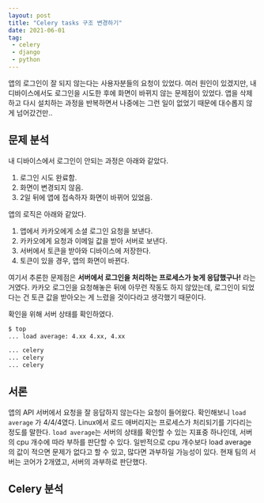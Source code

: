 ```yaml
---
layout: post
title: "Celery tasks 구조 변경하기"
date: 2021-06-01
tag:
 - celery
 - django
 - python
---
```


앱의 로그인이 잘 되지 않는다는 사용자분들의 요청이 있었다. 여러 원인이 있겠지만, 내 디바이스에서도 로그인을 시도한 후에 화면이 바뀌지 않는 문제점이 있었다. 앱을 삭제하고 다시 설치하는 과정을 반복하면서 나중에는 그런 일이 없었기 때문에 대수롭지 않게 넘어갔건만..

## 문제 분석

내 디바이스에서 로그인이 안되는 과정은 아래와 같았다.

1. 로그인 시도 완료함.
2. 화면이 변경되지 않음.
3. 2일 뒤에 앱에 접속하자 화면이 바뀌어 있었음.

앱의 로직은 아래와 같았다.

1. 앱에서 카카오에게 소셜 로그인 요청을 보낸다.
2. 카카오에게 요청과 이메일 값을 받아 서버로 보낸다.
3. 서버에서 토큰을 받아와 디바이스에 저장한다.
4. 토큰이 있을 경우, 앱의 화면이 바뀐다.

여기서 추론한 문제점은 **서버에서 로그인을 처리하는 프로세스가 늦게 응답했구나!** 라는 거였다. 카카오 로그인을 요청해놓은 뒤에 아무런 작동도 하지 않았는데, 로그인이 되었다는 건 토큰 값을 받아오는 게 느렸을 것이다라고 생각했기 때문이다.

확인을 위해 서버 상태를 확인하였다.

```bash
$ top
... load average: 4.xx 4.xx, 4.xx

... celery
... celery
... celery
```

## 서론

앱의 API 서버에서 요청을 잘 응답하지 않는다는 요청이 들어왔다. 확인해보니 `load average` 가 4/4/4였다. Linux에서 로드 애버리지는 프로세스가 처리되기를 기다리는 정도를 말한다. `load average`는 서버의 상태를 확인할 수 있는 지표중 하나인데, 서버의 cpu 개수에 따라 부하를 판단할 수 있다. 일반적으로 cpu 개수보다 load average의 값이 적으면 문제가 없다고 할 수 있고, 많다면 과부하일 가능성이 있다. 현재 팀의 서버는 코어가 2개였고, 서버의 과부하로 판단했다.
## Celery 분석

